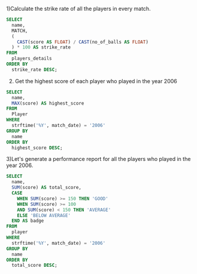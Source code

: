 1)Calculate the strike rate of all the players in every match.

```sql
SELECT
  name,
  MATCH,
  (
    CAST(score AS FLOAT) / CAST(no_of_balls AS FLOAT)
  ) * 100 AS strike_rate
FROM
  players_details
ORDER BY
  strike_rate DESC;
```

2. Get the highest score of each player who played in the year 2006

```sql
SELECT
  name,
  MAX(score) AS highest_score
FROM
  Player
WHERE
  strftime('%Y', match_date) = '2006'
GROUP BY
  name
ORDER BY
  highest_score DESC;
```

3)Let's generate a performance report for all the players who played in the year 2006.

```sql
SELECT
  name,
  SUM(score) AS total_score,
  CASE
    WHEN SUM(score) >= 150 THEN 'GOOD'
    WHEN SUM(score) >= 100
    AND SUM(score) < 150 THEN 'AVERAGE'
    ELSE 'BELOW AVERAGE'
  END AS badge
FROM
  player
WHERE
  strftime('%Y', match_date) = '2006'
GROUP BY
  name
ORDER BY
  total_score DESC;
```
